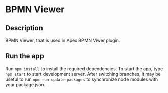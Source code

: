 # BPMN Viewer

## Description

BPMN Viewer, that is used in Apex BPMN Viwer plugin.

## Run the app

Run ``npm install`` to install the required dependencies. 
To start the app, type ``npm start`` to start development server. After switching branches, it may be useful to run ``npm run update-packages`` to synchronize node modules with your package.json.